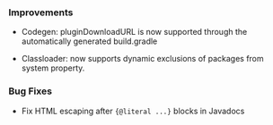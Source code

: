 ### Improvements

- Codegen: pluginDownloadURL is now supported through the automatically generated build.gradle

- Classloader: now supports dynamic exclusions of packages from system property.

### Bug Fixes

- Fix HTML escaping after `{@literal ...}` blocks in Javadocs